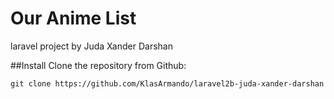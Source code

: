 # Our Anime List
laravel project by Juda Xander Darshan
 
##Install
 Clone the repository from Github:
 ```
 git clone https://github.com/KlasArmando/laravel2b-juda-xander-darshan
 ```
